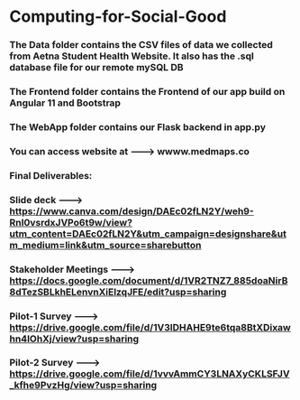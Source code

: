 # Computing-for-Social-Good

### The Data folder contains the CSV files of data we collected from Aetna Student Health Website. It also has the .sql database file for our remote mySQL DB
### The Frontend folder contains the Frontend of our app build on Angular 11 and Bootstrap 
### The WebApp folder contains our Flask backend in app.py

### You can access website at ---> wwww.medmaps.co





### Final Deliverables: 

### Slide deck --->  https://www.canva.com/design/DAEc02fLN2Y/weh9-RnI0vsrdxJVPo6t9w/view?utm_content=DAEc02fLN2Y&utm_campaign=designshare&utm_medium=link&utm_source=sharebutton

### Stakeholder Meetings --->  https://docs.google.com/document/d/1VR2TNZ7_885doaNirB8dTezSBLkhELenvnXiElzqJFE/edit?usp=sharing

### Pilot-1 Survey --->  https://drive.google.com/file/d/1V3lDHAHE9te6tqa8BtXDixawhn4lOhXj/view?usp=sharing

### Pilot-2 Survey --->  https://drive.google.com/file/d/1vvvAmmCY3LNAXyCKLSFJV_kfhe9PvzHg/view?usp=sharing
